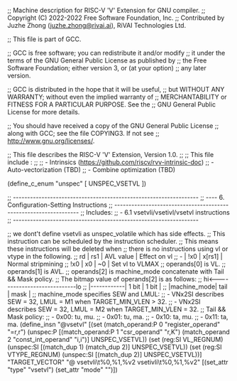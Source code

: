 ;; Machine description for RISC-V 'V' Extension for GNU compiler.
;; Copyright (C) 2022-2022 Free Software Foundation, Inc.
;; Contributed by Juzhe Zhong (juzhe.zhong@rivai.ai), RiVAI Technologies Ltd.

;; This file is part of GCC.

;; GCC is free software; you can redistribute it and/or modify
;; it under the terms of the GNU General Public License as published by
;; the Free Software Foundation; either version 3, or (at your option)
;; any later version.

;; GCC is distributed in the hope that it will be useful,
;; but WITHOUT ANY WARRANTY; without even the implied warranty of
;; MERCHANTABILITY or FITNESS FOR A PARTICULAR PURPOSE.  See the
;; GNU General Public License for more details.

;; You should have received a copy of the GNU General Public License
;; along with GCC; see the file COPYING3.  If not see
;; <http://www.gnu.org/licenses/>.

;; This file describes the RISC-V 'V' Extension, Version 1.0.
;;
;; This file include :
;;
;; - Intrinsics (https://github.com/riscv/rvv-intrinsic-doc)
;; - Auto-vectorization (TBD)
;; - Combine optimization (TBD)

(define_c_enum "unspec" [
  UNSPEC_VSETVL
])

;; -----------------------------------------------------------------
;; ---- 6. Configuration-Setting Instructions
;; -----------------------------------------------------------------
;; Includes:
;; - 6.1 vsetvli/vsetivl/vsetvl instructions
;; -----------------------------------------------------------------

;; we dont't define vsetvli as unspec_volatile which has side effects.
;; This instruction can be scheduled by the instruction scheduler.
;; This means these instructions will be deleted when
;; there is no instructions using vl or vtype in the following.
;; rd  | rs1 | AVL value | Effect on vl
;; -   | !x0 | x[rs1]    | Normal stripmining
;; !x0 | x0  | ~0        | Set vl to VLMAX
;; operands[0] is VL.
;; operands[1] is AVL.
;; operands[2] is machine_mode concatenate with Tail && Mask policy.
;; The bitmap value of operands[2] is as follows:
;; hi<----------------------------lo
;; |------------| 1 bit  | 1 bit  |
;; |machine_mode|  tail  |  mask  |
;; machine_mode specifies SEW and LMUL:
;;  - VNx2SI describes SEW = 32, LMUL = M1 when TARGET_MIN_VLEN > 32.
;;  - VNx2SI describes SEW = 32, LMUL = M2 when TARGET_MIN_VLEN = 32.
;; Tail && Mask policy:
;;  - 0x00: tu, mu.
;;  - 0x01: tu, ma.
;;  - 0x10: ta, mu.
;;  - 0x11: ta, ma.
(define_insn "@vsetvl<mode>"
  [(set (match_operand:P 0 "register_operand" "=r,r")
	(unspec:P [(match_operand:P 1 "csr_operand" "r,K")
		   (match_operand 2 "const_int_operand" "i,i")] UNSPEC_VSETVL))
   (set (reg:SI VL_REGNUM)
	(unspec:SI [(match_dup 1)
		    (match_dup 2)] UNSPEC_VSETVL))
   (set (reg:SI VTYPE_REGNUM)
	(unspec:SI [(match_dup 2)] UNSPEC_VSETVL))]
  "TARGET_VECTOR"
  "@
   vsetvli\t%0,%1,%v2
   vsetivli\t%0,%1,%v2"
  [(set_attr "type" "vsetvl")
   (set_attr "mode" "<MODE>")])